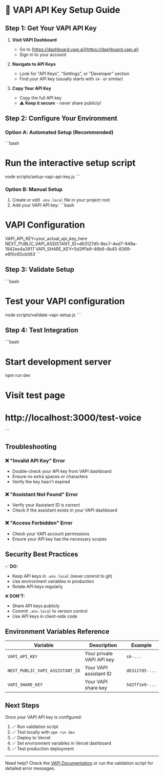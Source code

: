 # 🔑 VAPI API Key Setup Guide

## Step 1: Get Your VAPI API Key

1. **Visit VAPI Dashboard**
   - Go to [https://dashboard.vapi.ai](https://dashboard.vapi.ai)
   - Sign in to your account

2. **Navigate to API Keys**
   - Look for "API Keys", "Settings", or "Developer" section
   - Find your API key (usually starts with `sk-` or similar)

3. **Copy Your API Key**
   - Copy the full API key
   - ⚠️ **Keep it secure** - never share publicly!

## Step 2: Configure Your Environment

### Option A: Automated Setup (Recommended)
\`\`\`bash
# Run the interactive setup script
node scripts/setup-vapi-api-key.js
\`\`\`

### Option B: Manual Setup
1. Create or edit `.env.local` file in your project root
2. Add your VAPI API key:
\`\`\`bash
# VAPI Configuration
VAPI_API_KEY=your_actual_api_key_here
NEXT_PUBLIC_VAPI_ASSISTANT_ID=d63127d5-8ec7-4ed7-949a-1942ee4a3917
VAPI_SHARE_KEY=5d2ff1e9-46b9-4b45-8369-e6f0c65cb063
\`\`\`

## Step 3: Validate Setup

\`\`\`bash
# Test your VAPI configuration
node scripts/validate-vapi-setup.js
\`\`\`

## Step 4: Test Integration

\`\`\`bash
# Start development server
npm run dev

# Visit test page
# http://localhost:3000/test-voice
\`\`\`

## Troubleshooting

### ❌ "Invalid API Key" Error
- Double-check your API key from VAPI dashboard
- Ensure no extra spaces or characters
- Verify the key hasn't expired

### ❌ "Assistant Not Found" Error
- Verify your Assistant ID is correct
- Check if the assistant exists in your VAPI dashboard

### ❌ "Access Forbidden" Error
- Check your VAPI account permissions
- Ensure your API key has the necessary scopes

## Security Best Practices

✅ **DO:**
- Keep API keys in `.env.local` (never commit to git)
- Use environment variables in production
- Rotate API keys regularly

❌ **DON'T:**
- Share API keys publicly
- Commit `.env.local` to version control
- Use API keys in client-side code

## Environment Variables Reference

| Variable | Description | Example |
|----------|-------------|---------|
| `VAPI_API_KEY` | Your private VAPI API key | `sk-...` |
| `NEXT_PUBLIC_VAPI_ASSISTANT_ID` | Your VAPI assistant ID | `d63127d5-...` |
| `VAPI_SHARE_KEY` | Your VAPI share key | `5d2ff1e9-...` |

## Next Steps

Once your VAPI API key is configured:

1. ✅ Run validation script
2. ✅ Test locally with `npm run dev`
3. ✅ Deploy to Vercel
4. ✅ Set environment variables in Vercel dashboard
5. ✅ Test production deployment

---

Need help? Check the [VAPI Documentation](https://docs.vapi.ai) or run the validation script for detailed error messages.
